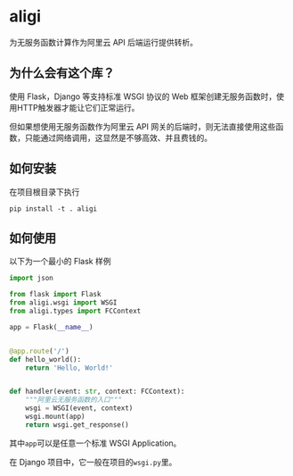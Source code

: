 # aligi

为无服务函数计算作为阿里云 API 后端运行提供转析。

## 为什么会有这个库？

使用 Flask，Django 等支持标准 WSGI 协议的 Web 框架创建无服务函数时，使用HTTP触发器才能让它们正常运行。

但如果想使用无服务函数作为阿里云 API 网关的后端时，则无法直接使用这些函数，只能通过网络调用，这显然是不够高效、并且费钱的。

## 如何安装

在项目根目录下执行

```
pip install -t . aligi
```

## 如何使用

以下为一个最小的 Flask 样例

```python
import json

from flask import Flask
from aligi.wsgi import WSGI
from aligi.types import FCContext

app = Flask(__name__)


@app.route('/')
def hello_world():
    return 'Hello, World!'


def handler(event: str, context: FCContext):
    """阿里云无服务函数的入口"""
    wsgi = WSGI(event, context)
    wsgi.mount(app)
    return wsgi.get_response()
```

其中`app`可以是任意一个标准 WSGI Application。

在 Django 项目中，它一般在项目的`wsgi.py`里。

